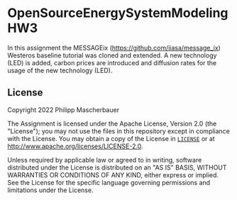 # OpenSourceEnergySystemModelingHW3

In this assignment the MESSAGEix (https://github.com/iiasa/message_ix) Westeros baseline tutorial was cloned and extended. A new technology (LED) is added, 
carbon prices are introduced and diffusion rates for the usage of the new technology (LED).


## License
Copyright 2022 Philipp Mascherbauer

The Assignment is licensed under the Apache License, Version 2.0 (the "License"); you may not use the files in 
this repository except in compliance with the License. You may obtain a copy of the License in [`LICENSE`](LICENSE) or 
at <http://www.apache.org/licenses/LICENSE-2.0>.

Unless required by applicable law or agreed to in writing, software distributed under the License is distributed on an 
"AS IS" BASIS, WITHOUT WARRANTIES OR CONDITIONS OF ANY KIND, either express or implied. See the License for the specific
language governing permissions and limitations under the License.
